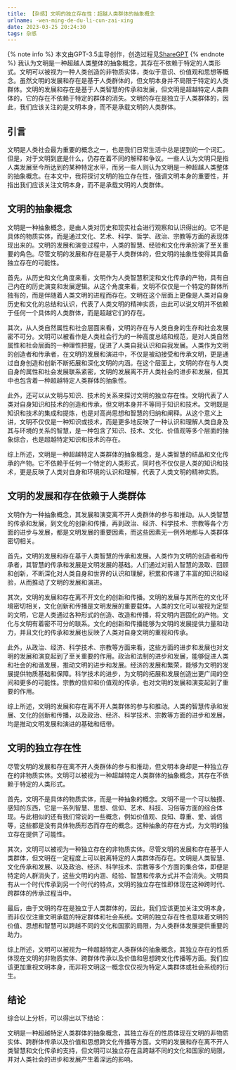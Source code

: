```yaml
---
title: 【杂感】文明的独立存在性：超越人类群体的抽象概念
urlname: -wen-ming-de-du-li-cun-zai-xing
date: 2023-03-25 20:24:30
tags: 杂感
---
```

{% note info %}
本文由GPT-3.5主导创作，创造过程见[ShareGPT](https://sharegpt.com/c/nD55LGF)
{% endnote %}
我认为文明是一种超越人类整体的抽象概念，其存在不依赖于特定的人类形式。文明可以被视为一种人类创造的非物质实体，类似于意识、价值观和思想等概念。虽然文明的发展和存在是基于人类群体的，但文明本身并不局限于特定的人类群体。文明的发展和存在是基于人类智慧的传承和发展，但文明是超越特定人类群体的，它的存在不依赖于特定的群体的消失。文明的存在是独立于人类群体的，因此，我们应该关注的是文明本身，而不是承载文明的人类群体。
## 引言
文明是人类社会最为重要的概念之一，也是我们日常生活中总是提到的一个词汇。但是，对于文明到底是什么，仍存在着不同的解释和争议。一些人认为文明只是指人类发展至今所达到的某种特定水平，而另一些人则认为文明是一种超越人类整体的抽象概念。在本文中，我将探讨文明的独立存在性，强调文明本身的重要性，并指出我们应该关注文明本身，而不是承载文明的人类群体。
## 文明的抽象概念
文明是一种抽象概念，是由人类对历史和现实社会进行观察和认识得出的。它不是具体的物质实体，而是通过文化、艺术、科学、哲学、政治、宗教等方面的表现体现出来的。文明的发展和演变过程中，人类的智慧、经验和文化传承扮演了至关重要的角色。尽管文明的发展和存在是基于人类群体的，但文明的抽象性使得其具备独立存在的可能性。

首先，从历史和文化角度来看，文明作为人类智慧积淀和文化传承的产物，具有自己内在的历史演变和发展逻辑。从这个角度来看，文明不仅仅是一个特定的群体所独有的，而是伴随着人类文明的进程而存在。文明在这个层面上更像是人类对自身历史和文化的总结和认识，代表了人类文明的精神实质，由此可以说文明并不依赖于任何一个具体的人类群体，而是超越它们的存在。

其次，从人类自然属性和社会层面来看，文明的存在与人类自身的生存和社会发展密不可分。文明可以被看作是人类社会行为的一种高度总结和规范，是对人类自然属性和社会层面的一种理性把握，促进了人类自我认识和自我发展。人类作为文明的创造者和传承者，在文明的发展和演进中，不仅是被动接受和传承文明，更是通过自身创造和创新不断拓展和深化文明的内涵。在这个层面上，文明的存在与人类自身的属性和社会发展联系紧密，文明的发展离不开人类社会的进步和发展，但其中也包含着一种超越特定人类群体的抽象性。

此外，还可以从文明与知识、技术的关系来探讨文明的独立存在性。文明代表了人类对自身知识和技术的创造和传承，但文明本身并不等同于知识和技术。文明既是知识和技术的集成和提炼，也是对高尚思想和智慧的归纳和阐释。从这个意义上讲，文明不仅仅是一种知识或技术，而是更多地反映了一种认识和理解人类自身及其与环境的关系的智慧，是一种包含了知识、技术、文化、价值观等多个层面的抽象综合，也是超越特定知识和技术的存在。

综上所述，文明是一种超越特定人类群体的抽象概念，是人类智慧的结晶和文化传承的产物。它不依赖于任何一个特定的人类形式，同时也不仅仅是人类的知识和技术，更是反映了人类对自身和环境的认识和理解，代表了人类文明的精神实质。
## 文明的发展和存在依赖于人类群体
文明作为一种抽象概念，其发展和演变离不开人类群体的参与和推动。从人类智慧的传承和发展，到文化的创新和传播，再到政治、经济、科学技术、宗教等各个方面的进步与发展，都是文明发展的重要因素，而这些因素无一例外地都与人类群体密切相关。

首先，文明的发展和存在基于人类智慧的传承和发展。人类作为文明的创造者和传承者，其智慧的传承和发展是文明发展的基础。人们通过对前人智慧的汲取、回顾和创新，不断深化对人类自身和世界的认识和理解，积累和传递了丰富的知识和经验，从而推动了文明的发展和演进。

其次，文明的发展和存在离不开文化的创新和传播。文明的发展与其所在的文化环境密切相关，文化创新和传播是文明发展的重要载体。人类的文化可以被视为定型的文明，它是人类通过各种形式的创造、改造和传播，将文明内涵固化的产物。文化与文明有着密不可分的联系。文化的创新和传播能够为文明的发展提供力量和动力，并且文化的传承和发展也反映了人类对自身文明的重视和传承。

此外，从政治、经济、科学技术、宗教等方面来看，这些方面的进步和发展也对文明的发展和演变起到了至关重要的作用。政治和法制的进步和发展，能够促进人类和社会的和谐发展，推动文明的进步和发展。经济的发展和繁荣，能够为文明的发展提供物质基础和保障。科学技术的进步，为文明的拓展和发展创造出更广阔的空间和更多的可能性。宗教的信仰和价值观的传承，也对文明的发展和演变起到了重要的作用。

综上所述，文明的发展和存在离不开人类群体的参与和推动。人类的智慧传承和发展、文化的创新和传播，以及政治、经济、科学技术、宗教等方面的进步和发展，均是推动文明发展和演进的基础和纽带。
## 文明的独立存在性
尽管文明的发展和存在离不开人类群体的参与和推动，但文明本身却是一种独立存在的非物质实体。文明可以被视为一种超越特定人类群体的抽象概念，其存在不依赖于特定的人类形式。

首先，文明不是具体的物质实体，而是一种抽象的概念。文明不是一个可以触摸、感知的东西，它是一系列智慧、思想、信仰、艺术、科技、习俗等方面的综合体现。与此相似的还有我们常说的一些概念，例如价值观、良知、尊重、爱、诚信等，这些都是没有具体物质形态而存在的概念。这种抽象的存在方式，为文明的独立存在提供了可能性。

其次，文明可以被视为一种独立存在的非物质实体。尽管文明的发展和存在基于人类群体，但文明在一定程度上可以脱离特定的人类群体而存在。文明是人类智慧、文化传承和发展、以及政治、经济、科学技术、宗教等多个方面的集合体，即便是特定的人群消失了，这些文明的内涵、经验、智慧和传承方式并不会消失。文明具有从一个时代传承到另一个时代的特点，文明的独立存在性即体现在这种跨时代、跨群体的传承过程当中。

最后，由于文明的存在是独立于人类群体的，因此，我们应该更加关注文明本身，而非仅仅注重文明承载的特定群体和社会系统。文明的独立存在性也意味着文明的价值、思想和智慧可以跨越不同的文化和国家的局限，为人类群体发展提供重要的助力。

综上所述，文明可以被视为一种超越特定人类群体的抽象概念，其独立存在的性质体现在文明的非物质实体、跨群体传承以及价值和思想跨文化传播等方面。我们应该更加重视文明本身，而非将文明这一概念仅仅视为特定人类群体或社会系统的衍生。
## 结论
综合以上分析，可以得出以下结论：

文明是一种超越特定人类群体的抽象概念，其独立存在的性质体现在文明的非物质实体、跨群体传承以及价值和思想跨文化传播等方面。文明的发展和存在离不开人类智慧和文化传承的支持，但文明可以独立存在且跨越不同的文化和国家的局限，并对人类社会的进步和发展产生着深远的影响。